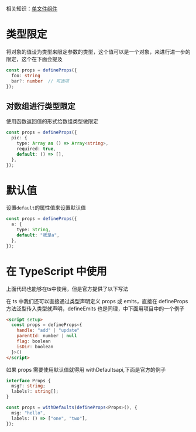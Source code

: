 相关知识：[单文件组件](./%E5%8D%95%E6%96%87%E4%BB%B6%E7%BB%84%E4%BB%B6.md)

# 类型限定

将对象的值设为类型来限定参数的类型，这个值可以是一个对象，来进行进一步的限定，这个在下面会提及

```ts
const props = defineProps({
  foo: string
  bar?: number  // 可选项
});
```

## 对数组进行类型限定

使用函数返回值的形式给数组类型做限定

```ts
const props = defineProps({
  pic: {
    type: Array as () => Array<string>,
    required: true,
    default: () => [],
  },
});
```

# 默认值

设置`default`的属性值来设置默认值

```ts
const props = defineProps({
  a: {
    type: String,
    default: "我是a",
  },
});
```

# 在 TypeScript 中使用
上面代码也能够在ts中使用，但是官方提供了以下写法

在 ts 中我们还可以直接通过类型声明定义 props 或 emits，直接在 defineProps 方法泛型传入类型就声明，defineEmits 也是同理，中下面用项目中的一个例子

```html
<script setup>
  const props = defineProps<{
    handle: "add" | "update"
    parentId: number | null
    flag: boolean
    isDir: boolean
  }>()
</script>
```

如果 props 需要使用默认值就得用 withDefaultsapi,下面是官方的例子

```ts
interface Props {
  msg?: string;
  labels?: string[];
}

const props = withDefaults(defineProps<Props>(), {
  msg: "hello",
  labels: () => ["one", "two"],
});
```
